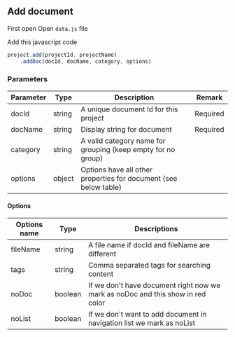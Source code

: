 ## Add document

First open Open `data.js` file

Add this javascript code

``` javascript
project.add(projectId, projectName)
    .addDoc(docId, docName, category, options)
```


### Parameters

| Parameter | Type | Description | Remark |
| --------- | ---- | ----------- | ------ |
| docId     | string | A unique document Id for this project | Required |
| docName   | string | Display string for document | Required |
| category | string | A valid category name for grouping (keep empty for no group) | |
| options | object | Options have all other properties for document (see below table) | &nbsp; |


#### Options

| Options name | Type | Descriptions |
| ------------ | ---- | ------------ |
| fileName | string | A file name if docId and fileName are different |
| tags | string | Comma separated tags for searching content  |
| noDoc | boolean | If we don't have document right now we mark as noDoc and this show in red color |
| noList| boolean | If we don't want to add document in navigation list we mark as noList |

